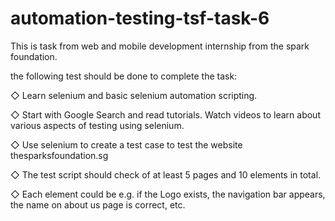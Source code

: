 # automation-testing-tsf-task-6
This is task from web and mobile development internship from the spark foundation.


the following test should be done to complete the task:

◇ Learn selenium and basic selenium automation scripting.


◇ Start with Google Search and read tutorials. Watch videos to
learn about various aspects of testing using selenium.


◇ Use selenium to create a test case to test the website
thesparksfoundation.sg


◇ The test script should check of at least 5 pages and 10
elements in total.


◇ Each element could be e.g. if the Logo exists, the navigation
bar appears, the name on about us page is correct, etc.

